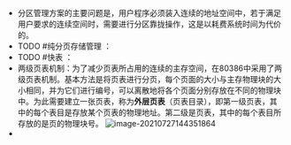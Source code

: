 - 分区管理方案的主要问题是，用户程序必须装入连续的地址空间中，若于满足用户要求的连续空间时，需要进行分区靠拢操作，这是以耗费系统时间为代价的。
- TODO #纯分页存储管理 ：
- TODO #快表 ：
- 两级页表机制：为了减少页表所占用的连续的主存空间，在80386中采用了两级页表机制。基本方法是将页表进行分页，每个页面的大小与主存物理块的大小相同，并为它们进行编号，可以离散地将各个页面分别存放在不同的物理块中。为此需要建立一张页表，称为**外层页表**（页表目录），即第一级页表，其中的每个表目是存放某个页表的物理地址。第二级是页表，其中的每个表目所存放的是页的物理块号。
  ![image-20210727144351864](https://img.mhugh.net/typora/image-20210727144351864.png)
-